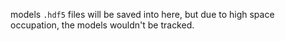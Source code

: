 models `.hdf5` files will be saved into here, but due to high space occupation, the models wouldn't be tracked.